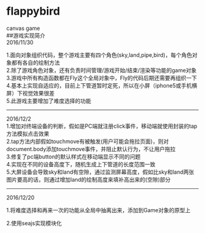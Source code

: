 # flappybird
canvas game    
##游戏实现简介   
2016/11/30  

1.面向对象组织代码，整个游戏主要有四个角色(sky,land,pipe,bird)，每个角色对象都有各自的绘制方法  
2.除了游戏角色对象，还有负责时间管理/游戏开始/结束/渲染等功能的game对象     
3.游戏中所有构造函数都在Fly这个全局对象中，Fly的代码后期还需要再组织一下  
4.基本上实现自适应的，目前上下管道暂时定死，所以在小屏（iphone5或手机横屏）下视觉效果很差  
5.此游戏主要增加了难度选择的功能

---

2016/12/2      
1.增加对终端设备的判断，假如是PC端就注册click事件，移动端就使用封装的tap方法模拟点击效果   
2.tap方法内部假如touchmove有被触发(用户可能会拖拉页面)，则对document.body添加touchmove事件，并阻止默认行为，不让用户拖拉    
3.修复了pc端button的默认样式在移动端显示不同的问题     
4.实现在不同的设备高度下，随机生成上下管道的长度范围一致    
5.大屏设备会导致sky和land有空隙，通过监测屏幕高度，假如比sky和land两张图片要高的话，则通过增加land的绘制高度来填补高出来的(空隙)部分

------

2016/12/20

1.将难度选择和再来一次的功能从全局中抽离出来，添加到Game对象的原型上

2.使用seajs实现模块化





